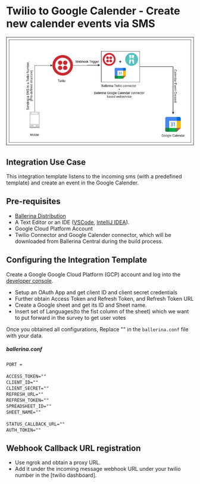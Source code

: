 # Twilio to Google Calender - Create new calender events via SMS
<div style="text-align:center"><img src="./docs/resources/twilio_calendar_template_overview.jpg" alt="Twilio-Google Calendar Integration template overview"/></div>

## Integration Use Case
This integration template listens to the incoming sms (with a predefined template) and create an event in the Google Calender.

## Pre-requisites
- [Ballerina Distribution](https://ballerina.io/learn/getting-started/)
- A Text Editor or an IDE ([VSCode](https://marketplace.visualstudio.com/items?itemName=ballerina.ballerina), 
[IntelliJ IDEA](https://plugins.jetbrains.com/plugin/9520-ballerina)). 
- Google Cloud Platform Account
- Twilio Connector and Google Calender connector, which will be downloaded from Ballerina Central during the build process.

## Configuring the Integration Template
Create a Google Google Cloud Platform (GCP) account and log into the [developer console](https://console.cloud.google.com/).

- Setup an OAuth App and get client ID and client secret credentials
- Further obtain Access Token and Refresh Token, and Refresh Token URL 
- Create a Google sheet and get its ID and Sheet name.
- Insert set of Languages(to the fist column of the sheet) which we want to put forward in the survey to get user votes

Once you obtained all configurations, Replace "" in the `ballerina.conf` file with your data.

##### ballerina.conf
```
PORT = 

ACCESS_TOKEN=""
CLIENT_ID=""
CLIENT_SECRET=""
REFRESH_URL=""
REFRESH_TOKEN=""
SPREADSHEET_ID=""
SHEET_NAME=""

STATUS_CALLBACK_URL=""
AUTH_TOKEN=""

```

## Webhook Callback URL registration
- Use ngrok and obtain a proxy URL.
- Add it under the incoming message webhook URL under your twilio number in the [twilio dashboard]. 
